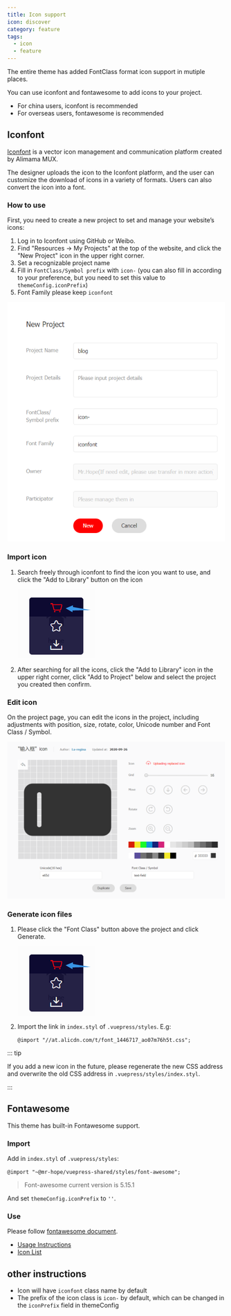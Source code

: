 ```yaml
---
title: Icon support
icon: discover
category: feature
tags:
  - icon
  - feature
---
```


The entire theme has added FontClass format icon support in mutiple places.

You can use iconfont and fontawesome to add icons to your project.

- For china users, iconfont is recommended
- For overseas users, fontawesome is recommended

## Iconfont

[Iconfont](https://iconfont.cn) is a vector icon management and communication platform created by Alimama MUX.

The designer uploads the icon to the Iconfont platform, and the user can customize the download of icons in a variety of formats. Users can also convert the icon into a font.

### How to use

First, you need to create a new project to set and manage your website’s icons:

1. Log in to Iconfont using GitHub or Weibo.
1. Find "Resources → My Projects" at the top of the website, and click the "New Project" icon in the upper right corner.
1. Set a recognizable project name
1. Fill in `FontClass/Symbol prefix` with `icon-` (you can also fill in according to your preference, but you need to set this value to `themeConfig.iconPrefix`)
1. Font Family please keep `iconfont`

![New Project](./assets/iconfont-new.png)

### Import icon

1. Search freely through iconfont to find the icon you want to use, and click the "Add to Library" button on the icon

   ![Add to library](./assets/iconfont-add.png)

1. After searching for all the icons, click the "Add to Library" icon in the upper right corner, click "Add to Project" below and select the project you created then confirm.

### Edit icon

On the project page, you can edit the icons in the project, including adjustments with position, size, rotate, color, Unicode number and Font Class / Symbol.

![Edit icon](./assets/iconfont-edit.png)

### Generate icon files

1. Please click the "Font Class" button above the project and click Generate.

   ![Add to library](./assets/iconfont-add.png)

1. Import the link in `index.styl` of `.vuepress/styles`. E.g:

   ```styl
   @import "//at.alicdn.com/t/font_1446717_ao07m76h5t.css";
   ```

::: tip

If you add a new icon in the future, please regenerate the new CSS address and overwrite the old CSS address in `.vuepress/styles/index.styl`.

:::

## Fontawesome

This theme has built-in Fontawesome support.

### Import

Add in `index.styl` of `.vuepress/styles`:

```styl
@import "~@mr-hope/vuepress-shared/styles/font-awesome";
```

> Font-awesome current version is 5.15.1

And set `themeConfig.iconPrefix` to `''`.

### Use

Please follow [fontawesome document](https://fontawesome.com/).

- [Usage Instructions](https://fontawesome.com/how-to-use/on-the-web/referencing-icons/basic-use)
- [Icon List](https://fontawesome.com/icons?d=gallery)

## other instructions

- Icon will have `iconfont` class name by default
- The prefix of the icon class is `icon-` by default, which can be changed in the `iconPrefix` field in themeConfig
